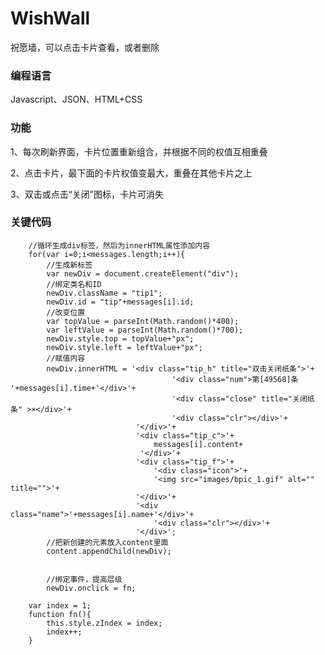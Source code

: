# WishWall
祝愿墙，可以点击卡片查看，或者删除


### 编程语言 
Javascript、JSON、HTML+CSS

### 功能
1、每次刷新界面，卡片位置重新组合，并根据不同的权值互相重叠

2、点击卡片，最下面的卡片权值变最大，重叠在其他卡片之上

3、双击或点击“关闭”图标，卡片可消失

### 关键代码
        //循环生成div标签，然后为innerHTML属性添加内容
        for(var i=0;i<messages.length;i++){
            //生成新标签
            var newDiv = document.createElement("div");
            //绑定类名和ID
            newDiv.className = "tip1";
            newDiv.id = "tip"+messages[i].id;
            //改变位置
            var topValue = parseInt(Math.random()*400);
            var leftValue = parseInt(Math.random()*700);
            newDiv.style.top = topValue+"px";
            newDiv.style.left = leftValue+"px";
            //赋值内容
            newDiv.innerHTML = '<div class="tip_h" title="双击关闭纸条">'+
                                        '<div class="num">第[49568]条 '+messages[i].time+'</div>'+
                                        '<div class="close" title="关闭纸条" >×</div>'+
                                        '<div class="clr"></div>'+
                                '</div>'+
                                '<div class="tip_c">'+
                                    messages[i].content+
                                 '</div>'+
                                '<div class="tip_f">'+
                                    '<div class="icon">'+
                                    '<img src="images/bpic_1.gif" alt="" title="">'+
                                '</div>'+
                                '<div class="name">'+messages[i].name+'</div>'+
                                    '<div class="clr"></div>'+
                                '</div>';
            //把新创建的元素放入content里面
            content.appendChild(newDiv);


            //绑定事件，提高层级
            newDiv.onclick = fn;

        var index = 1;
        function fn(){
            this.style.zIndex = index;
            index++;
        }

